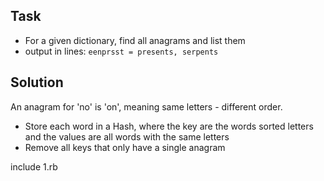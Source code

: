 Task
----
 - For a given dictionary, find all anagrams and list them
 - output in lines: `eenprsst = presents, serpents`

Solution
--------
An anagram for 'no' is 'on', meaning same letters - different order.

 - Store each word in a Hash, where the key are the words sorted letters and the values are all words with the same letters
 - Remove all keys that only have a single anagram

include 1.rb
